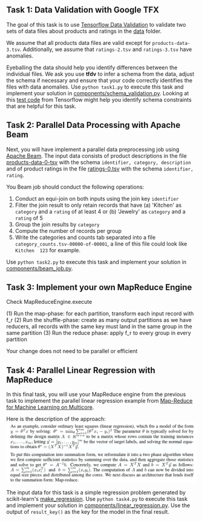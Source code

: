 ## Task 1: Data Validation with Google TFX

The goal of this task is to use [Tensorflow Data Validation](https://www.tensorflow.org/tfx/guide/tfdv) to validate two sets of data files about products and ratings in the [data](data/) folder. 

We assume that all products data files are valid except for `products-data-3.tsv`. Additionally, we assume that `ratings-2.tsv` and `ratings-3.tsv` have anomalies.

Eyeballing the data should help you identify differences between the individual files. We ask you use **tfdv**  to infer a schema from the data, adjust the schema if necessary and ensure that your code correctly identifies the files with data anomalies. Use `python task1.py` to execute this task and implement your solution in [components/schema_validation.py](components/schema_validation.py). Looking at this [test code](https://github.com/tensorflow/data-validation/blob/80809cd738fd1178f6c0334b0e4f4e644f445139/tensorflow_data_validation/anomalies/schema_test.cc) from Tensorflow might help you identify schema constraints that are helpful for this task.


## Task 2: Parallel Data Processing with Apache Beam

Next, you will have implement a parallel data preprocessing job using [Apache Beam](https://beam.apache.org). The input data consists of product descriptions in the file [products-data-0-tsv](data/products-data-0.tsv) with the schema `identifier, category, description` and of product ratings in the file [ratings-0.tsv](data/ratings-0.tsv) with the schema `identifier, rating`.

You Beam job should conduct the following operations:
  1. Conduct an equi-join on both inputs using the join key `identifier`
  1. Filter the join result to only retain records that have (a) 'Kitchen' as `category` and a `rating` of at least 4 or (b) 'Jewelry' as `category` and a `rating` of 5
  1. Group the join results by `category`
  1. Compute the number of records per group
  1. Write the categories and counts tab separated into a file `category_counts.tsv-00000-of-00001`, a line of this file could look like `Kitchen  123` for example.

Use `python task2.py` to execute this task and implement your solution in [components/beam_job.py](components/beam_job.py). 
  

## Task 3: Implement your own MapReduce Engine


Check MapReduceEngine.execute

(1) Run the map-phase: for each partition, transform each input record with f_r
(2) Run the shuffle-phase: create as many output partitions as we have reducers, all records with the same key must 
land in the same group in the same partition
(3) Run the reduce phase: apply f_r to every group in every partition

Your change does not need to be parallel or efficient

## Task 4: Parallel Linear Regression with MapReduce

In this final task, you will use your MapReduce engine from the previous task to implement the parallel linear regression example from [Map-Reduce for Machine Learning on Multicore](https://papers.nips.cc/paper/3150-map-reduce-for-machine-learning-on-multicore.pdf).

Here is the description of the approach:
![](regression.png)

The input data for this task is a simple regression problem generated by scikit-learn's [make_regression](https://scikit-learn.org/stable/modules/generated/sklearn.datasets.make_regression.html). Use `python task4.py` to execute this task and implement your solution in [components/linear_regression.py](components/linear_regression.py). Use the output of `result_key()` as the key for the model in the final result.
